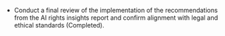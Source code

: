- Conduct a final review of the implementation of the recommendations from the AI rights insights report and confirm alignment with legal and ethical standards (Completed).